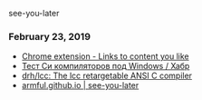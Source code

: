 see-you-later
### February 23, 2019 
- [Chrome extension - Links to content you like](https://github.com/Idnan/like-on-github) 
- [Тест Си компиляторов под Windows / Хабр](https://habr.com/ru/post/107664/) 
- [drh/lcc: The lcc retargetable ANSI C compiler](https://github.com/drh/lcc) 
- [armful.github.io | see-you-later](https://armful.github.io/see-you-later.html) 
